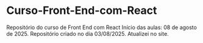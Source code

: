 # Curso-Front-End-com-React

Repositório do curso de Front End com React
Início das aulas: 08 de agosto de 2025.
Repositório criado no dia 03/08/2025.
Atualizei no site.
